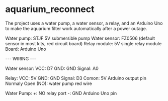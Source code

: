 # aquarium_reconnect
The project uses a water pump, a water sensor, a relay, and an Arduino Uno to make the aquarium filter work automatically after a power outage.

Water pump: STJF 5V submersible pump
Water sensor: FZ0506 (default sensor in most kits, red circuit board)
Relay module: 5V single relay module
Board: Arduino Uno

--- WIRING ---

Water sensor:
VCC: D7
GND: GND
Signal: A0

Relay:
VCC: 5V 
GND: GND
Signal: D3
Comon: 5V Arduino output pin
Normaly Open (NO): water pump red wire

Water Pump:
+: NO relay port
-: GND Arduino Uno pin
